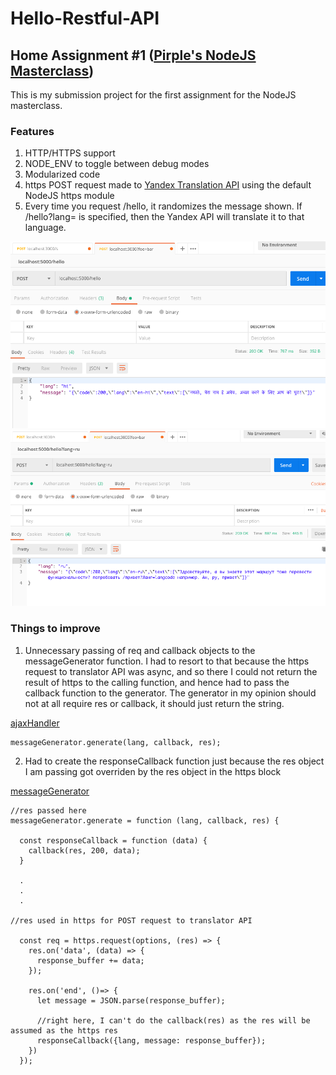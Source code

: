 # Hello-Restful-API

## Home Assignment #1 ([Pirple's NodeJS Masterclass](https://pirple.thinkific.com/))

This is my submission project for the first assignment for the NodeJS masterclass.

### Features
1. HTTP/HTTPS support
2. NODE_ENV to toggle between debug modes
3. Modularized code
4. https POST request made to [Yandex Translation API](https://tech.yandex.com/translate/) using the default NodeJS https module
5. Every time you request /hello, it randomizes the message shown. If /hello?lang= is specified, then the Yandex API will translate it to that language.

![Screenshot 1](./screenshots/screenshot_1.png)
![Screenshot 2](./screenshots/screenshot_2.png)


### Things to improve
1. Unnecessary passing of req and callback objects to the messageGenerator function.
I had to resort to that because the https request to translator API was async, and so there I could not return the result of https to the calling function, and hence had to pass the callback function to the generator.
The generator in my opinion should not at all require res or callback, it should just return the string.

[ajaxHandler](./src/ajaxHandler.js)
```(javascript)
messageGenerator.generate(lang, callback, res);  
```

2. Had to create the responseCallback function just because the res object I am passing got overriden by the res object in the https block

[messageGenerator](./src/messageGenerator.js)
```(javascript)
//res passed here
messageGenerator.generate = function (lang, callback, res) {
  
  const responseCallback = function (data) {
    callback(res, 200, data);
  }
  
  .
  .
  .
  
//res used in https for POST request to translator API

  const req = https.request(options, (res) => {
    res.on('data', (data) => {
      response_buffer += data;
    });

    res.on('end', ()=> {
      let message = JSON.parse(response_buffer);
      
      //right here, I can't do the callback(res) as the res will be assumed as the https res
      responseCallback({lang, message: response_buffer});
    })
  });
```

